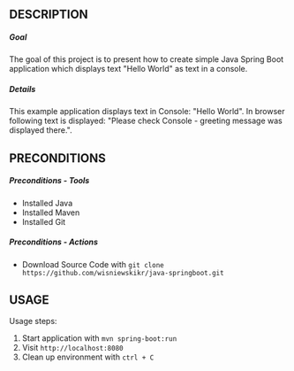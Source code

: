 DESCRIPTION
-----------

##### Goal
The goal of this project is to present how to create simple Java Spring Boot application which displays text "Hello World" as text in a console.

##### Details
This example application displays text in Console: "Hello World". In browser following text is displayed: "Please check Console - greeting message was displayed there.".


PRECONDITIONS
-------------

##### Preconditions - Tools
* Installed Java
* Installed Maven
* Installed Git

##### Preconditions - Actions
* Download Source Code with `git clone https://github.com/wisniewskikr/java-springboot.git`


USAGE
-----

Usage steps:
1. Start application with `mvn spring-boot:run`
2. Visit `http://localhost:8080`
3. Clean up environment with `ctrl + C`